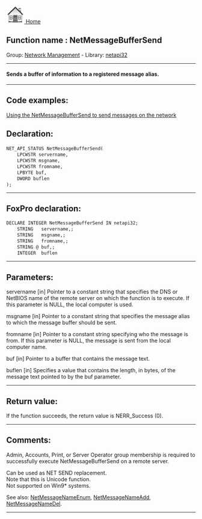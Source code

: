 [<img src="../../images/home.png"> Home ](https://github.com/VFPX/Win32API)  

## Function name : NetMessageBufferSend
Group: [Network Management](../../functions_group.md#Network_Management)  -  Library: [netapi32](../../Libraries.md#netapi32)  
***  


#### Sends a buffer of information to a registered message alias.

***  


## Code examples:
[Using the NetMessageBufferSend to send messages on the network](../../samples/sample_494.md)  

## Declaration:
```foxpro  
NET_API_STATUS NetMessageBufferSend(
	LPCWSTR servername,
	LPCWSTR msgname,
	LPCWSTR fromname,
	LPBYTE buf,
	DWORD buflen
);  
```  
***  


## FoxPro declaration:
```foxpro  
DECLARE INTEGER NetMessageBufferSend IN netapi32;
	STRING   servername,;
	STRING   msgname,;
	STRING   fromname,;
	STRING @ buf,;
	INTEGER  buflen  
```  
***  


## Parameters:
servername 
[in] Pointer to a constant string that specifies the DNS or NetBIOS name of the remote server on which the function is to execute. If this parameter is NULL, the local computer is used.

msgname 
[in] Pointer to a constant string that specifies the message alias to which the message buffer should be sent. 

fromname 
[in] Pointer to a constant string specifying who the message is from. If this parameter is NULL, the message is sent from the local computer name. 

buf 
[in] Pointer to a buffer that contains the message text.

buflen 
[in] Specifies a value that contains the length, in bytes, of the message text pointed to by the buf parameter.  
***  


## Return value:
If the function succeeds, the return value is NERR_Success (0).  
***  


## Comments:
Admin, Accounts, Print, or Server Operator group membership is required to successfully execute NetMessageBufferSend on a remote server.  
  
Can be used as NET SEND replacement.  
Note that this is Unicode function.  
Not supported on Win9* systems.  
  
See also: [NetMessageNameEnum](../netapi32/NetMessageNameEnum.md), [NetMessageNameAdd](../netapi32/NetMessageNameAdd.md), [NetMessageNameDel](../netapi32/NetMessageNameDel.md).  
  
***  

